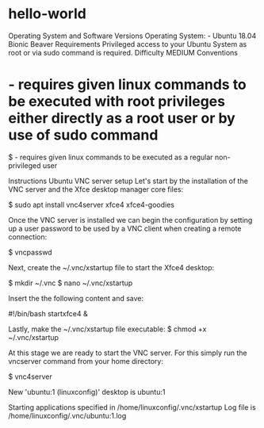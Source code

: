 # hello-world

Operating System and Software Versions
Operating System: - Ubuntu 18.04 Bionic Beaver
Requirements
Privileged access to your Ubuntu System as root or via sudo command is required.
Difficulty
MEDIUM
Conventions

# - requires given linux commands to be executed with root privileges either directly as a root user or by use of sudo command
$ - requires given linux commands to be executed as a regular non-privileged user

Instructions
Ubuntu VNC server setup
Let's start by the installation of the VNC server and the Xfce desktop manager core files:

$ sudo apt install vnc4server xfce4 xfce4-goodies

Once the VNC server is installed we can begin the configuration by setting up a user password to be used by a VNC client when creating a remote connection:

$ vncpasswd


Next, create the ~/.vnc/xstartup file to start the Xfce4 desktop:

$ mkdir ~/.vnc
$ nano ~/.vnc/xstartup

Insert the the following content and save:

#!/bin/bash
startxfce4 &


Lastly, make the ~/.vnc/xstartup file executable:
$ chmod +x ~/.vnc/xstartup

At this stage we are ready to start the VNC server. For this simply run the vncserver command from your home directory:

$ vnc4server

New 'ubuntu:1 (linuxconfig)' desktop is ubuntu:1

Starting applications specified in /home/linuxconfig/.vnc/xstartup
Log file is /home/linuxconfig/.vnc/ubuntu:1.log
